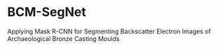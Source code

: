 # BCM-SegNet
Applying Mask R-CNN for Segmenting Backscatter Electron Images of Archaeological Bronze Casting Moulds
